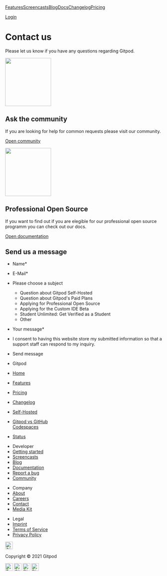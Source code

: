 <a href="/features" class="text-black text-p-large sm:text-dark-grey sm:hover:text-black sm:focus:text-black svelte-qtdv9u">Features</a><a href="/screencasts" class="text-black text-p-large sm:text-dark-grey sm:hover:text-black sm:focus:text-black svelte-qtdv9u highlighted">Screencasts</a><a href="/blog" class="text-black text-p-large sm:text-dark-grey sm:hover:text-black sm:focus:text-black svelte-qtdv9u">Blog</a><a href="/docs" class="text-black text-p-large sm:text-dark-grey sm:hover:text-black sm:focus:text-black svelte-qtdv9u">Docs</a><a href="/changelog" class="text-black text-p-large sm:text-dark-grey sm:hover:text-black sm:focus:text-black svelte-qtdv9u">Changelog</a><a href="/pricing" class="text-black text-p-large sm:text-dark-grey sm:hover:text-black sm:focus:text-black svelte-qtdv9u">Pricing</a>

<a href="https://gitpod.io/login/" class="flex items-center justify-center h-8 w-20 rounded-xl bg-black font-bold text-off-white text-sm focus:text-off-white focus:bg-black-hover hover:text-off-white hover:bg-black-hover">Login</a>

Contact us
==========

Please let us know if you have any questions regarding Gitpod.

<img src="/images/contact/icon-enter.svg" width="147" height="154" />

Ask the community
-----------------

If you are looking for help for common requests please visit our community.

<a href="https://community.gitpod.io" class="btn btn-conversion m-8">Open community</a>

<img src="/images/contact/icon-cube.svg" width="147" height="154" />

Professional Open Source
------------------------

If you want to find out if you are elegible for our professional open source programm you can check out our docs.

<a href="/docs/professional-open-source#who-is-eligible" class="btn btn-conversion m-8">Open documentation</a>

Send us a message
-----------------

-   Name\*
-   E-Mail\*
-   Please choose a subject
    -   Question about Gitpod Self-Hosted
    -   Question about Gitpod's Paid Plans
    -   Applying for Professional Open Source
    -   Applying for the Custom IDE Beta
    -   Student Unlimited: Get Verified as a Student
    -   Other
-   Your message\*
-   I consent to having this website store my submitted information so that a support staff can respond to my inquiry.
-   Send message

-   Gitpod
-   <a href="/" class="svelte-1ivs93t">Home</a>
-   <a href="/features" class="svelte-1ivs93t">Features</a>
-   <a href="/pricing" class="svelte-1ivs93t">Pricing</a>
-   <a href="/changelog" class="svelte-1ivs93t">Changelog</a>
-   <a href="/self-hosted" class="svelte-1ivs93t">Self-Hosted</a>
-   <a href="/gitpod-vs-github-codespaces" class="svelte-1ivs93t">Gitpod vs GitHub<br />
    Codespaces</a>
-   <a href="https://www.gitpodstatus.com/" class="svelte-1ivs93t">Status</a>

<!-- -->

-   Developer
-   <a href="/#get-started" class="svelte-1ivs93t">Getting started</a>
-   <a href="/screencasts" class="svelte-1ivs93t">Screencasts</a>
-   <a href="/blog" class="svelte-1ivs93t">Blog</a>
-   <a href="/docs" class="svelte-1ivs93t">Documentation</a>
-   <a href="https://github.com/gitpod-io/gitpod/issues/new?template=bug_report.md" class="svelte-1ivs93t">Report a bug</a>
-   <a href="https://community.gitpod.io" class="svelte-1ivs93t">Community</a>

<!-- -->

-   Company
-   <a href="/about" class="svelte-1ivs93t">About</a>
-   <a href="/careers" class="highlighted svelte-1ivs93t">Careers</a>
-   <a href="/contact" class="svelte-1ivs93t">Contact</a>
-   <a href="/media-kit" class="svelte-1ivs93t">Media Kit</a>

<!-- -->

-   Legal
-   <a href="/imprint" class="svelte-1ivs93t">Imprint</a>
-   <a href="/terms" class="svelte-1ivs93t">Terms of Service</a>
-   <a href="/privacy" class="svelte-1ivs93t">Privacy Policy</a>

<a href="/" class="svelte-1ivs93t"></a>

<img src="/svg/logo-textless.svg" alt="Gitpod" width="24" height="24" />

<span class="ml-macro">Copyright © 2021 Gitpod</span>

<a href="https://twitter.com/gitpod" class="footer__social-link svelte-1ivs93t"><img src="/svg/brands/twitter.svg" alt="Twitter" width="24" height="24" /></a> <a href="https://github.com/gitpod-io" class="footer__social-link svelte-1ivs93t"><img src="/svg/brands/github.svg" alt="GitHub" width="24" height="24" /></a> <a href="https://community.gitpod.io/" class="footer__social-link svelte-1ivs93t"><img src="/svg/brands/discourse.svg" alt="Discourse" width="24" height="24" /></a> <a href="https://www.gitpod.io/chat" class="footer__social-link svelte-1ivs93t"><img src="/svg/brands/discord.svg" alt="Discord" width="24" height="24" /></a>
